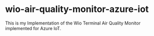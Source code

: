 # wio-air-quality-monitor-azure-iot
This is my Implementation of the Wio Terminal Air Quality Monitor implemented for Azure IoT.
